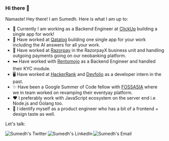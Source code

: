 ### Hi there 👋

Namaste! Hey there! I am Sumedh. Here is what I am up to:

- 🏦 Currently I am working as a Backend Engineer at [ClickUp](https://clickup.com) building a single app for work!
- 🏦  Have worked at [Qatalog](https://qatalog.com) building one single app for your work including the AI answers for all your work.
- 🏦  Have worked at [Razorpay](https://razorpay.com) in the RazorpayX business unit and handling outgoing payments going on our neobanking platform.
- 🛏️  Have worked with [Rentomojo](https://rentomojo.com) as a Backend Engineer and handled their KYC module.
- 🖥️  Have worked at [HackerRank](https://hackerrank.com) and [Devfolio](https://devfolio.co) as a developer intern in the past.
- ✨  Have been a Google Summer of Code fellow with [FOSSASIA](https://fossasia.org) where we in team worked on revamping their eventyay platform.
- ❤️  I preferably work with JavaScript ecosystem on the server end i.e Node.js and Golang too.
- 💬  I identify myself as a product engineer who has a bit of a frontend + design taste as well.

Let's talk:

<a href="https://twitter.com/lunatic_monk">
  <img align="left" alt="Sumedh's Twitter" src="https://img.icons8.com/bubbles/50/000000/twitter-squared.png"/>
</a>

<a href="https://www.linkedin.com/in/sumedh-nimkarde/">
  <img align="left" alt="Sumedh's LinkedIn" src="https://img.icons8.com/bubbles/50/000000/linkedin.png"/>
</a>

<a href="mailto:sumedh.nimkarde97@gmail.com">
  <img align="left" alt="Sumedh's Email" src="https://img.icons8.com/bubbles/50/000000/gmail.png"/>
</a>


<!--
**lunaticmonk/lunaticmonk** is a ✨ _special_ ✨ repository because its `README.md` (this file) appears on your GitHub profile.

Here are some ideas to get you started:

- 🔭 I’m currently working on ...
- 🌱 I’m currently learning ...
- 👯 I’m looking to collaborate on ...
- 🤔 I’m looking for help with ...
- 💬 Ask me about ...
- 📫 How to reach me: ...
- 😄 Pronouns: ...
- ⚡ Fun fact: ...
-->


<!-- GitHub stats -->
<!-- [![Lunaticmonk's GitHub stats](https://github-readme-stats.vercel.app/api?username=lunaticmonk)](https://github.com/anuraghazra/github-readme-stats) -->
<!-- ![](https://komarev.com/ghpvc/?username=lunaticmonk) -->
